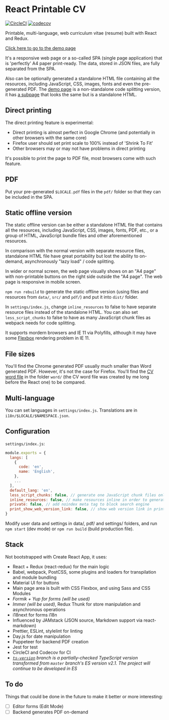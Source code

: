 # React Printable CV

[![CircleCI](https://circleci.com/gh/tomchen/react-printable-cv.svg?style=shield)](https://circleci.com/gh/tomchen/react-printable-cv) [![codecov](https://codecov.io/gh/tomchen/react-printable-cv/branch/master/graph/badge.svg)](https://codecov.io/gh/tomchen/react-printable-cv)

Printable, multi-language, web curriculum vitae (resume) built with React and Redux.

[Click here to go to the demo page](https://react-cv.tomchen.org/)

It's a responsive web page or a so-called SPA (single page application) that is 'perfectly' A4 paper print-ready. The data, stored in JSON files, are fully separated from the SPA.<!--  A PDF file can be generated at compile time or in the backend server. -->

Also can be optionally generated a standalone HTML file containing all the resources, including JavaScript, CSS, images, fonts and even the pre-generated PDF. The [demo page](https://react-cv.tomchen.org/) is a non-standalone code splitting version, it has [a subpage](https://react-cv.tomchen.org/standalone) that looks the same but is a standalone HTML.

## Direct printing

The direct printing feature is experimental:

* Direct printing is almost perfect in Google Chrome (and potentially in other browsers with the same core)
* Firefox user should set print scale to 100% instead of 'Shrink To Fit'
* Other browsers may or may not have problems in direct printing

It's possible to print the page to PDF file, most browsers come with such feature.

## PDF

<!-- The PDF server creation is not fully ready -->

<!-- In case your browser has any problem in printing the document directly, there is always the PDF button to come to your rescue. The pre-generated or server-generated PDF is consistent in any browser / PDF viewer, and can be perfectly printed. -->

<!-- To generate PDF: open the web page online verison (i.e. with a server, you can use the [online editor/demo](https://react-cv.tomchen.org/) or run `npm start` on your computer), edit the CV and click "PDF" button, change the language. -->

Put your pre-generated `$LOCALE.pdf` files in the `pdf/` folder so that they can be included in the SPA.

## Static offline version

The static offline version can be either a standalone HTML file that contains all the resources, including JavaScript, CSS, images, fonts, PDF, etc., or a group of HTML, JavaScript bundle files and other aforementioned resources.

In comparison with the normal version with separate resource files, standalone HTML file have great portability but lost the ability to on-demand, asynchronously "lazy load" / code splitting.

In wider or normal screen, the web page visually shows on an "A4 page" with non-printable buttons on the right side outside the "A4 page". The web page is responsive in mobile screen.

`npm run rebuild` to generate the static offline version (using files and resources from `data/`, `src/` and `pdf/`) and put it into `dist/` folder.

In `settings/index.js`, change `inline_resources` to false to have separate resource files instead of the standalone HTML. You can also set `less_script_chunks` to false to have as many JavaScript chunk files as webpack needs for code splitting.

It supports mordern browsers and IE 11 via Polyfills, although it may have some [Flexbox](https://caniuse.com/flexbox) rendering problem in IE 11.

## File sizes

You'll find the Chrome generated PDF usually much smaller than Word generated PDF. However, it's not the case for Firefox. You'll find the [CV word file](https://github.com/tomchen/react-printable-cv/blob/master/word/cv.docx) in the folder `word/` (the CV word file was created by me long before the React one) to be compared.

## Multi-language

You can set languages in `settings/index.js`. Translations are in `i18n/$LOCALE/$NAMESPACE.json`.

## Configuration

`settings/index.js`:

```javascript
module.exports = {
  langs: [
    {
      code: 'en',
      name: 'English',
    },
    ...
  ],
  default_lang: 'en',
  less_script_chunks: false, // generate one JavaScript chunk files only in production
  inline_resources: false, // make resources inline in order to generate a standalone HTML in production
  private: false, // add noindex meta tag to block search engine
  print_show_web_version_link: false, // show web version link in print view so that it will be shown in the print-view-generated PDF (`web_version_url` is optionally defined in CV data JSON)
}
```

Modify user data and settings in data/, pdf/ and settings/ folders, and run `npm start` (dev mode) or `npm run build` (build production file).

## Stack

Not bootstrapped with Create React App, it uses:

* React + Redux (react-redux) for the main logic
* Babel, webpack, PostCSS, some plugins and loaders for transpilation and module bundling
* Material UI for buttons
* Main page area is built with CSS Flexbox, and using Sass and CSS Modules
* *Formik + Yup for forms (will be used)*
* *Immer (will be used)*, Redux Thunk for store manipulation and asynchronous operations
* i18next for forms i18n
* Influenced by JAMstack (JSON source, Markdown support via react-markdown)
* Prettier, ESLint, stylelint for linting
* Day.js for date manipulation
* Puppeteer for backend PDF creation
* Jest for test
* CircleCI and Codecov for CI
* *[`ts-version`](https://github.com/tomchen/react-printable-cv/tree/ts-version) branch is a partially-checked TypeScript version transformed from `master` branch's ES version v2.1. The project will continue to be developed in ES*

## To do

Things that could be done in the future to make it better or more interesting:

* [ ] Editor forms (Edit Mode)
* [ ] Backend generates PDF on-demand
